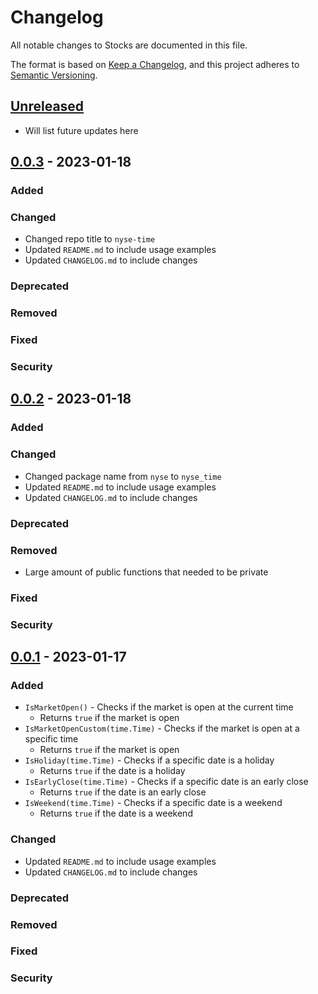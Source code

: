 # Changelog

All notable changes to Stocks are documented in this file.

The format is based on [Keep a Changelog],
and this project adheres to [Semantic Versioning].

## [Unreleased]

- Will list future updates here

## [0.0.3] - 2023-01-18

### Added

### Changed

- Changed repo title to `nyse-time`
- Updated `README.md` to include usage examples
- Updated `CHANGELOG.md` to include changes

### Deprecated

### Removed

### Fixed

### Security

## [0.0.2] - 2023-01-18

### Added

### Changed

- Changed package name from `nyse` to `nyse_time`
- Updated `README.md` to include usage examples
- Updated `CHANGELOG.md` to include changes

### Deprecated

### Removed

- Large amount of public functions that needed to be private

### Fixed

### Security

## [0.0.1] - 2023-01-17

### Added

- `IsMarketOpen()` - Checks if the market is open at the current time
  - Returns `true` if the market is open
- `IsMarketOpenCustom(time.Time)` - Checks if the market is open at a specific time
  - Returns `true` if the market is open
- `IsHoliday(time.Time)` - Checks if a specific date is a holiday
  - Returns `true` if the date is a holiday
- `IsEarlyClose(time.Time)` - Checks if a specific date is an early close
  - Returns `true` if the date is an early close
- `IsWeekend(time.Time)` - Checks if a specific date is a weekend
  - Returns `true` if the date is a weekend

### Changed

- Updated `README.md` to include usage examples
- Updated `CHANGELOG.md` to include changes

### Deprecated

### Removed

### Fixed

### Security

<!-- Links -->
[keep a changelog]: https://keepachangelog.com/en/1.0.0/
[semantic versioning]: https://semver.org/spec/v2.0.0.html

<!-- Versions -->
[unreleased]: https://github.com/octolibs/nyse-time/compare/v0.0.1...MAIN
[0.0.3]: https://github.com/octolibs/nyse-time/releases/tag/v0.0.3
[0.0.2]: https://github.com/octolibs/nyse-time/releases/tag/v0.0.2
[0.0.1]: https://github.com/octolibs/nyse-time/releases/tag/v0.0.1
